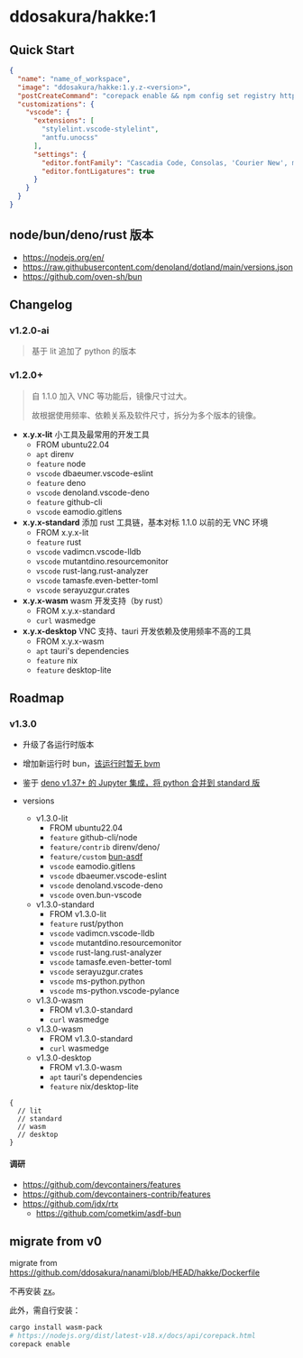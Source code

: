 # ddosakura/hakke:1

## Quick Start

```json
{
  "name": "name_of_workspace",
  "image": "ddosakura/hakke:1.y.z-<version>",
  "postCreateCommand": "corepack enable && npm config set registry http://mirrors.tencent.com/npm/",
  "customizations": {
    "vscode": {
      "extensions": [
        "stylelint.vscode-stylelint",
        "antfu.unocss"
      ],
      "settings": {
        "editor.fontFamily": "Cascadia Code, Consolas, 'Courier New', monospace",
        "editor.fontLigatures": true
      }
    }
  }
}
```

## node/bun/deno/rust 版本

- https://nodejs.org/en/
- https://raw.githubusercontent.com/denoland/dotland/main/versions.json
- https://github.com/oven-sh/bun

## Changelog

### v1.2.0-ai

> 基于 lit 追加了 python 的版本

### v1.2.0+

> 自 1.1.0 加入 VNC 等功能后，镜像尺寸过大。
>
> 故根据使用频率、依赖关系及软件尺寸，拆分为多个版本的镜像。

- **x.y.x-lit** 小工具及最常用的开发工具
  - FROM ubuntu22.04
  - `apt` direnv
  - `feature` node
  - `vscode` dbaeumer.vscode-eslint
  - `feature` deno
  - `vscode` denoland.vscode-deno
  - `feature` github-cli
  - `vscode` eamodio.gitlens
- **x.y.x-standard** 添加 rust 工具链，基本对标 1.1.0 以前的无 VNC 环境
  - FROM x.y.x-lit
  - `feature` rust
  - `vscode` vadimcn.vscode-lldb
  - `vscode` mutantdino.resourcemonitor
  - `vscode` rust-lang.rust-analyzer
  - `vscode` tamasfe.even-better-toml
  - `vscode` serayuzgur.crates
- **x.y.x-wasm** wasm 开发支持（by rust）
  - FROM x.y.x-standard
  - `curl` wasmedge
- **x.y.x-desktop** VNC 支持、tauri 开发依赖及使用频率不高的工具
  - FROM x.y.x-wasm
  - `apt` tauri's dependencies
  - `feature` nix
  - `feature` desktop-lite

## Roadmap

### v1.3.0

- 升级了各运行时版本
- 增加新运行时
  bun，[该运行时暂无 bvm](https://github.com/oven-sh/bun/issues/3917)
- 鉴于
  [deno v1.37+ 的 Jupyter 集成，将 python 合并到 standard 版](https://deno.com/blog/v1.37)

- versions
  - v1.3.0-lit
    - FROM ubuntu22.04
    - `feature` github-cli/node
    - `feature/contrib` direnv/deno/
    - `feature/custom` [bun-asdf](https://github.com/cometkim/asdf-bun)
    - `vscode` eamodio.gitlens
    - `vscode` dbaeumer.vscode-eslint
    - `vscode` denoland.vscode-deno
    - `vscode` oven.bun-vscode
  - v1.3.0-standard
    - FROM v1.3.0-lit
    - `feature` rust/python
    - `vscode` vadimcn.vscode-lldb
    - `vscode` mutantdino.resourcemonitor
    - `vscode` rust-lang.rust-analyzer
    - `vscode` tamasfe.even-better-toml
    - `vscode` serayuzgur.crates
    - `vscode` ms-python.python
    - `vscode` ms-python.vscode-pylance
  - v1.3.0-wasm
    - FROM v1.3.0-standard
    - `curl` wasmedge
  - v1.3.0-wasm
    - FROM v1.3.0-standard
    - `curl` wasmedge
  - v1.3.0-desktop
    - FROM v1.3.0-wasm
    - `apt` tauri's dependencies
    - `feature` nix/desktop-lite

```jsonc
{
  // lit
  // standard
  // wasm
  // desktop
}
```

#### 调研

- https://github.com/devcontainers/features
- https://github.com/devcontainers-contrib/features
- https://github.com/jdx/rtx
  - https://github.com/cometkim/asdf-bun

## migrate from v0

migrate from https://github.com/ddosakura/nanami/blob/HEAD/hakke/Dockerfile

不再安装
[zx](https://www.google.com.hk/url?sa=t&rct=j&q=&esrc=s&source=web&cd=&cad=rja&uact=8&ved=2ahUKEwjzioe-kaH7AhUh7XMBHaChA4oQFnoECAYQAQ&url=https%3A%2F%2Fgithub.com%2Fgoogle%2Fzx&usg=AOvVaw2W-PF0Jz1kvPSWz0llV21B)。

此外，需自行安装：

```bash
cargo install wasm-pack
# https://nodejs.org/dist/latest-v18.x/docs/api/corepack.html
corepack enable
```
